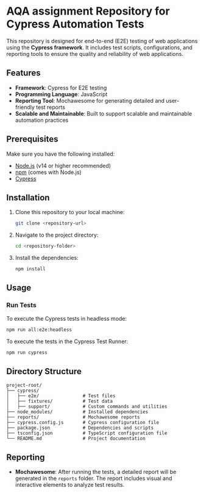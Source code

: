 # AQA assignment Repository for Cypress Automation Tests

This repository is designed for end-to-end (E2E) testing of web applications using the **Cypress framework**. It includes test scripts, configurations, and reporting tools to ensure the quality and reliability of web applications.

## Features

- **Framework**: Cypress for E2E testing
- **Programming Language**: JavaScript
- **Reporting Tool**: Mochawesome for generating detailed and user-friendly test reports
- **Scalable and Maintainable**: Built to support scalable and maintainable automation practices

## Prerequisites

Make sure you have the following installed:

- [Node.js](https://nodejs.org/) (v14 or higher recommended)
- [npm](https://www.npmjs.com/) (comes with Node.js)
- [Cypress](https://www.cypress.io/)

## Installation

1. Clone this repository to your local machine:

   ```bash
   git clone <repository-url>
   ```

2. Navigate to the project directory:

   ```bash
   cd <repository-folder>
   ```

3. Install the dependencies:

   ```bash
   npm install
   ```

## Usage

### Run Tests

To execute the Cypress tests in headless mode:

```bash
npm run all:e2e:headless
```

To execute the tests in the Cypress Test Runner:

```bash
npm run cypress
```

## Directory Structure

```plaintext
project-root/
├── cypress/
│   ├── e2e/                # Test files
│   ├── fixtures/           # Test data
│   ├── support/            # Custom commands and utilities
├── node_modules/           # Installed dependencies
├── reports/                # Mochawesome reports
├── cypress.config.js       # Cypress configuration file
├── package.json            # Dependencies and scripts
├── tsconfig.json           # TypeScript configuration file  
└── README.md               # Project documentation
```

## Reporting

- **Mochawesome**: After running the tests, a detailed report will be generated in the `reports` folder. The report includes visual and interactive elements to analyze test results.


